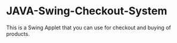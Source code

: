 # JAVA-Swing-Checkout-System
This is a Swing Applet that you can use for checkout and buying of products.
